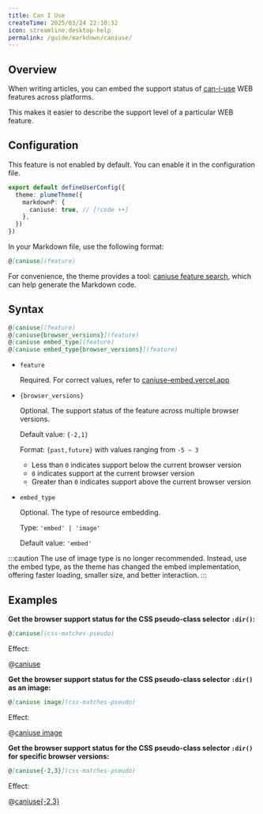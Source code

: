 ```yaml
---
title: Can I Use
createTime: 2025/03/24 22:10:32
icon: streamline:desktop-help
permalink: /guide/markdown/caniuse/
---
```


## Overview

When writing articles, you can embed the support status of [can-i-use](https://caniuse.com/) WEB features across platforms.

This makes it easier to describe the support level of a particular WEB feature.

## Configuration

This feature is not enabled by default. You can enable it in the configuration file.

```ts title=".vuepress/config.ts"
export default defineUserConfig({
  theme: plumeTheme({
    markdownP: {
      caniuse: true, // [!code ++]
    },
  })
})
```

In your Markdown file, use the following format:

```md
@[caniuse](feature)
```

For convenience, the theme provides a tool: [caniuse feature search](../../../../../notes/tools/caniuse.md), which can help generate the Markdown code.

## Syntax

```md
@[caniuse](feature)
@[caniuse{browser_versions}](feature)
@[caniuse embed_type](feature)
@[caniuse embed_type{browser_versions}](feature)
```

- `feature`

  Required. For correct values, refer to [caniuse-embed.vercel.app](https://caniuse-embed.vercel.app/zh-CN)

- `{browser_versions}`

  Optional. The support status of the feature across multiple browser versions.

  Default value: `{-2,1}`

  Format: `{past,future}` with values ranging from `-5 ~ 3`

  - Less than `0` indicates support below the current browser version
  - `0` indicates support at the current browser version
  - Greater than `0` indicates support above the current browser version

- `embed_type`

  Optional. The type of resource embedding.

  Type: `'embed' | 'image'`

  Default value: `'embed'`

:::caution
The use of image type is no longer recommended. Instead, use the embed type, as the theme has changed the embed implementation, offering faster loading, smaller size, and better interaction.
:::

## Examples

**Get the browser support status for the CSS pseudo-class selector `:dir()`:**

```md
@[caniuse](css-matches-pseudo)
```

Effect:

@[caniuse](css-matches-pseudo)

**Get the browser support status for the CSS pseudo-class selector `:dir()` as an image:**

```md
@[caniuse image](css-matches-pseudo)
```

Effect:

@[caniuse image](css-matches-pseudo)

**Get the browser support status for the CSS pseudo-class selector `:dir()` for specific browser versions:**

```md
@[caniuse{-2,3}](css-matches-pseudo)
```

Effect:

@[caniuse{-2,3}](css-matches-pseudo)
